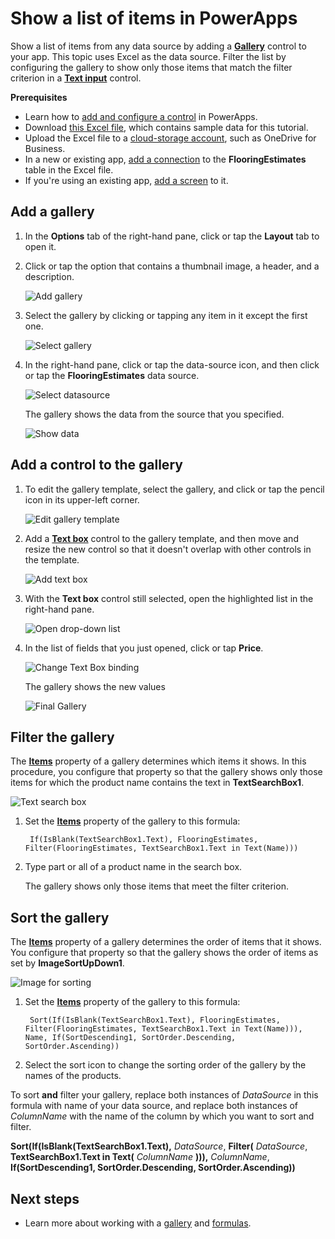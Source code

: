 <properties
    pageTitle="Show a list of items | Microsoft PowerApps"
    description="Use a gallery to show a list of items in your app, and filter the list by specifying a criterion."
    services=""
    suite="powerapps"
    documentationCenter="na"
    authors="RickSaling"
    manager="anneta"
    editor=""
    tags=""/>
<tags
    ms.service="powerapps"
    ms.devlang="na"
    ms.topic="article"
    ms.tgt_pltfrm="na"
    ms.workload="na"
    ms.date="02/15/2017"
    ms.author="ricksal"/>

# Show a list of items in PowerApps  #

Show a list of items from any data source by adding a **[Gallery](controls/control-gallery.md)** control to your app. This topic uses Excel as the data source. Filter the list by configuring the gallery to show only those items that match the filter criterion in a **[Text input](controls/control-text-input.md)** control.

**Prerequisites**

- Learn how to [add and configure a control](add-configure-controls.md) in PowerApps.
- Download [this Excel file](https://az787822.vo.msecnd.net/documentation/get-started-from-data/FlooringEstimates.xlsx), which contains sample data for this tutorial.
- Upload the Excel file to a [cloud-storage account](cloud-storage-blob-connections.md), such as OneDrive for Business.
- In a new or existing app, [add a connection](add-data-connection.md) to the **FlooringEstimates** table in the Excel file.
- If you're using an existing app, [add a screen](add-screen-context-variables.md) to it.

## Add a gallery ##

1. In the **Options** tab of the right-hand pane, click or tap the **Layout** tab to open it.

2. Click or tap the option that contains a thumbnail image, a header, and a description.

	![Add gallery](./media/add-gallery/add-gallery.png)

3. Select the gallery by clicking or tapping any item in it except the first one.

	![Select gallery](./media/add-gallery/select-gallery.png)

4. In the right-hand pane, click or tap the data-source icon, and then click or tap the **FlooringEstimates** data source.

	![Select datasource](./media/add-gallery/select-data-source.png)

	The gallery shows the data from the source that you specified.

	![Show data](./media/add-gallery/show-data-default.png)

## Add a control to the gallery ##

1. To edit the gallery template, select the gallery, and click or tap the pencil icon in its upper-left corner.

    ![Edit gallery template](./media/add-gallery/edit-item.png)

2. Add a **[Text box](controls/control-text-box.md)** control to the gallery template, and then move and resize the new control so that it doesn't overlap with other controls in the template.

	![Add text box](./media/add-gallery/add-text-box.png)

3. With the **Text box** control still selected, open the highlighted list in the right-hand pane.

	![Open drop-down list](./media/add-gallery/open-dropdown.png)

4. In the list of fields that you just opened, click or tap **Price**.  

    ![Change Text Box binding](./media/add-gallery/change-binding.png)

    The gallery shows the new values

    ![Final Gallery](./media/add-gallery/final-gallery.png)

## Filter the gallery ##

The **[Items](controls/properties-core.md)** property of a gallery determines which items it shows. In this procedure, you configure that property so that the gallery shows only those items for which the product name contains the text in **TextSearchBox1**.

![Text search box](./media/add-gallery/text-search-box.png)

1. Set the **[Items](controls/properties-core.md)** property of the gallery to this formula:

        If(IsBlank(TextSearchBox1.Text), FlooringEstimates, Filter(FlooringEstimates, TextSearchBox1.Text in Text(Name)))

2. Type part or all of a product name in the search box.

	The gallery shows only those items that meet the filter criterion.

## Sort the gallery ##

The **[Items](controls/properties-core.md)** property of a gallery determines the order of items that it shows. You configure that property so that the gallery shows the order of items as set by **ImageSortUpDown1**.

![Image for sorting](./media/add-gallery/image-sorting.png)

1. Set the **[Items](controls/properties-core.md)** property of the gallery to this formula:

        Sort(If(IsBlank(TextSearchBox1.Text), FlooringEstimates, Filter(FlooringEstimates, TextSearchBox1.Text in Text(Name))), Name, If(SortDescending1, SortOrder.Descending, SortOrder.Ascending))

2. Select the sort icon to change the sorting order of the gallery by the names of the products.

To sort **and** filter your gallery, replace both instances of *DataSource* in this formula with name of your data source, and replace both instances of *ColumnName* with the name of the column by which you want to sort and filter.

**Sort(If(IsBlank(TextSearchBox1.Text),** *DataSource*, **Filter(** *DataSource*, **TextSearchBox1.Text in Text(** *ColumnName* **))),** *ColumnName*, **If(SortDescending1, SortOrder.Descending, SortOrder.Ascending))**

## Next steps ##
- Learn more about working with a [gallery](working-with-forms.md) and [formulas](working-with-formulas.md).
